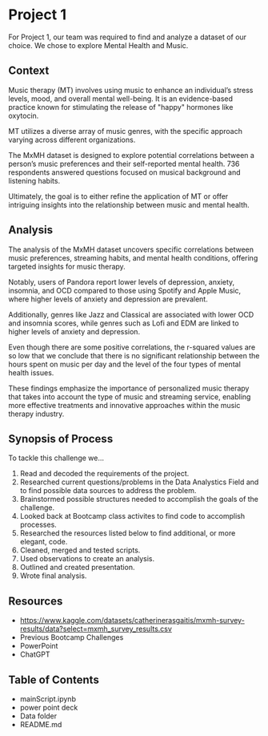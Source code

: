 # Project 1

For Project 1, our team was required to find and analyze a dataset of our choice. We chose to explore Mental Health and Music. 

## Context

Music therapy (MT) involves using music to enhance an individual’s stress levels, mood, and overall mental well-being. It is an evidence-based practice known for stimulating the release of "happy" hormones like oxytocin.

MT utilizes a diverse array of music genres, with the specific approach varying across different organizations.

The MxMH dataset is designed to explore potential correlations between a person’s music preferences and their self-reported mental health. 736 respondents answered questions focused on musical background and listening habits.

Ultimately, the goal is to either refine the application of MT or offer intriguing insights into the relationship between music and mental health.



## Analysis

The analysis of the MxMH dataset uncovers specific correlations between music preferences, streaming habits, and mental health conditions, offering targeted insights for music therapy. 

Notably, users of Pandora report lower levels of depression, anxiety, insomnia, and OCD compared to those using Spotify and Apple Music, where higher levels of anxiety and depression are prevalent. 

Additionally, genres like Jazz and Classical are associated with lower OCD and insomnia scores, while genres such as Lofi and EDM are linked to higher levels of anxiety and depression. 

Even though there are some positive correlations, the r-squared values are so low that we conclude that there is no significant relationship between the hours spent on music per day and the level of the four types of mental health issues.

These findings emphasize the importance of personalized music therapy that takes into account the type of music and streaming service, enabling more effective treatments and innovative approaches within the music therapy industry.



 ## Synopsis of Process

To tackle this challenge we...

1. Read and decoded the requirements of the project.
2. Researched current questions/problems in the Data Analystics Field and to find possible data sources to address the problem.
3. Brainstormed possible structures needed to accomplish the goals of the challenge.
4. Looked back at Bootcamp class activites to find code to accomplish processes.
5. Researched the resources listed below to find additional, or more elegant, code.
6. Cleaned, merged and tested scripts.
7. Used observations to create an analysis.
8. Outlined and created presentation.
9. Wrote final analysis.  


## Resources

+ https://www.kaggle.com/datasets/catherinerasgaitis/mxmh-survey-results/data?select=mxmh_survey_results.csv
+ Previous Bootcamp Challenges
+ PowerPoint
+ ChatGPT



## Table of Contents
+ mainScript.ipynb 
+ power point deck
+ Data folder 
+ README.md
